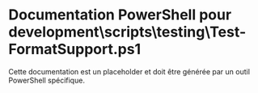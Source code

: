 # Documentation PowerShell pour development\scripts\testing\Test-FormatSupport.ps1

Cette documentation est un placeholder et doit être générée par un outil PowerShell spécifique.
